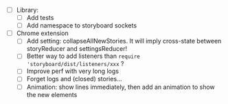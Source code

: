 - [ ] Library:
    + [ ] Add tests
    + [ ] Add namespace to storyboard sockets

- [ ] Chrome extension
    + [ ] Add setting: collapseAllNewStories. It will imply cross-state between storyReducer and settingsReducer!
    + [ ] Better way to add listeners than `require 'storyboard/dist/listeners/xxx` ?
    + [ ] Improve perf with very long logs
    - [ ] Forget logs and (closed) stories...
    - [ ] Animation: show lines immediately, then add an animation to show the new elements
